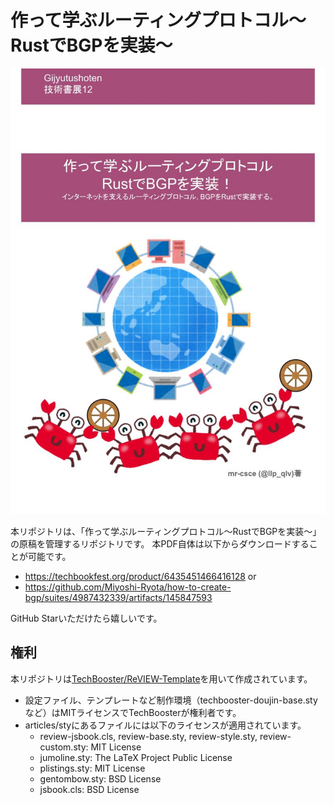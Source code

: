 # 作って学ぶルーティングプロトコル〜RustでBGPを実装〜
![cover.jpg](https://github.com/Miyoshi-Ryota/how-to-create-bgp/blob/master/articles/images/cover.jpg?raw=true "サンプル")

本リポジトリは、「作って学ぶルーティングプロトコル〜RustでBGPを実装〜」の原稿を管理するリポジトリです。 
本PDF自体は以下からダウンロードすることが可能です。

* https://techbookfest.org/product/6435451466416128
or
* https://github.com/Miyoshi-Ryota/how-to-create-bgp/suites/4987432339/artifacts/145847593

GitHub Starいただけたら嬉しいです。

## 権利
本リポジトリは[TechBooster/ReVIEW-Template](https://github.com/TechBooster/ReVIEW-Template/)を用いて作成されています。
 * 設定ファイル、テンプレートなど制作環境（techbooster-doujin-base.styなど）はMITライセンスでTechBoosterが権利者です。
 * articles/styにあるファイルには以下のライセンスが適用されています。
   * review-jsbook.cls, review-base.sty, review-style.sty, review-custom.sty: MIT License
   * jumoline.sty: The LaTeX Project Public License
   * plistings.sty: MIT License
   * gentombow.sty: BSD License
   * jsbook.cls: BSD License
